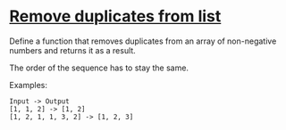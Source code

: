 # [Remove duplicates from list](https://www.codewars.com/kata/remove-duplicates-from-list "https://www.codewars.com/kata/57a5b0dfcf1fa526bb000118")

Define a function that removes duplicates from an array of non-negative numbers and returns it as a result.

The order of the sequence has to stay the same.

Examples:

```
Input -> Output
[1, 1, 2] -> [1, 2]
[1, 2, 1, 1, 3, 2] -> [1, 2, 3]
```